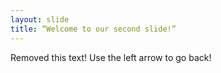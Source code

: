 ```yaml
---
layout: slide
title: “Welcome to our second slide!”
---
```

Removed this text!
Use the left arrow to go back!
